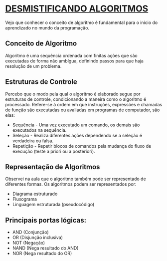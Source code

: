 # [DESMISTIFICANDO ALGORITMOS](https://www.youtube.com/watch?v=H4a5bMMv_as)
 Vejo que conhecer o conceito de algoritmo é fundamental para o início do aprendizado no mundo da programação. 
## Conceito de Algoritmo
Algoritmo é uma sequência ordenada com finitas ações que são executadas de forma não ambígua, definindo passos para que haja resolução de um problema.
## Estruturas de Controle
Percebo que o modo pela qual o algoritmo é elaborado segue por estruturas de controle, condicionando a maneira como o algoritmo é processado.
Refere-se à ordem em que instruções, expressões e chamadas de função são executadas ou avaliadas em programas de computador, são elas:
- Sequência - Uma vez executado um comando, os demais são executados na sequência.
- Seleção - Realiza diferentes ações dependendo se a seleção é verdadeira ou falsa.
- Repetição - Repetir blocos de comandos pela mudança do fluxo de execução (teste a priori ou a posteriori).
## Representação de Algoritmos
Observei na aula que o algoritmo também pode ser representado de diferentes formas. 
Os algoritmos podem ser representados por:
- Diagrama estruturado
- Fluxograma
- Linguagem estruturada (pseudocódigo)

## Principais portas lógicas:
- AND (Conjunção)
- OR (Disjunção inclusiva)
- NOT (Negação)
- NAND (Nega resultado do AND)
- NOR (Nega resultado do OR)
